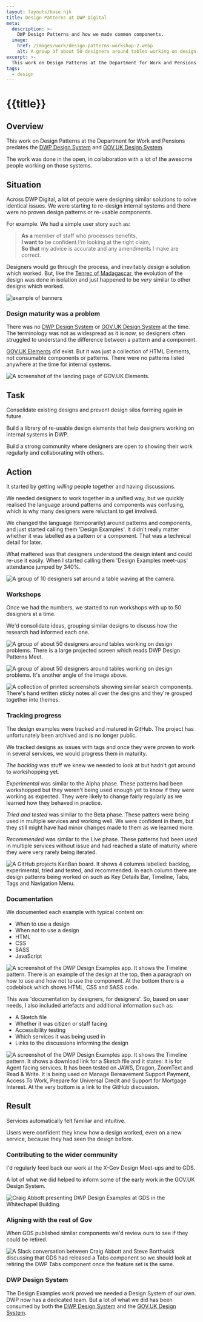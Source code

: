 ```yaml
---
layout: layouts/base.njk
title: Design Patterns at DWP Digital
meta:
  description: >-
    DWP Design Patterns and how we made common components.
  image:
    href: /images/work/design-patterns-workshop-2.webp
    alt: A group of about 50 designers around tables working on design problems. There is a large projected screen which reads DWP Design Patterns Meet.
excerpt: >-
  This work on Design Patterns at the Department for Work and Pensions predates the [GOV.UK Design System](https://design-system.service.gov.uk/), but showcases some of the work that was done which built some of those foundations.
tags:
  - design
---
```


# {{title}}

## Overview

This work on Design Patterns at the Department for Work and Pensions predates the [DWP Design System](https://design-system.dwp.gov.uk) and [GOV.UK Design System](https://design-system.service.gov.uk).

The work was done in the open, in collaboration with a lot of the awesome people working on those systems.

## Situation

Across DWP Digital, a lot of people were designing similar solutions to solve identical issues. We were starting to re-design internal systems and there were no proven design patterns or re-usable components.

For example. We had a simple user story such as:
> **As a** member of staff who processes benefits,    
> **I want to** be confident I'm looking at the right claim,   
> **So that** my advice is accurate and any amendments I make are correct.

Designers would go through the process, and inevitably design a solution which worked. But, like the [Tenrec of Madagascar](https://blog.rsb.org.uk/species-of-the-week-tenrecs), the evolution of the design was done in isolation and just happened to be *very* similar to other designs which worked.

![example of banners](/images/work/design-patterns-key-details.webp)

### Design maturity was a problem

There was no [DWP Design System](https://design-system.dwp.gov.uk) or [GOV.UK Design System](https://design-system.service.gov.uk) at the time. The terminology was not as widespread as it is now, so designers often struggled to understand the difference between a pattern and a component.

[GOV.UK Elements](https://govuk-elements.herokuapp.com) *did* exist. But it was just a collection of HTML Elements, not consumable components or patterns. There were no patterns listed anywhere at the time for internal systems.

![A screenshot of the landing page of GOV.UK Elements.](/images/work/design-patterns-govuk-elements.webp)


## Task

Consolidate existing designs and prevent design silos forming again in future. 

Build a library of re-usable design elements that help designers working on internal systems in DWP.

Build a strong community where designers are open to showing their work regularly and collaborating with others.

## Action

It started by getting *willing* people together and having discussions. 

We needed designers to work together in a unified way, but we quickly realised the language around patterns and components was confusing, which is why many designers were reluctant to get involved.

We changed the language (temporarily) around patterns and components, and just started calling them 'Design Examples'. It didn't really matter whether it was labelled as a pattern or a component. That was a technical detail for later. 

What mattered was that designers understood the design intent and could re-use it easily. When I started calling them 'Design Examples meet-ups' attendance jumped by 340%.

![A group of 10 designers sat around a table waving at the camera.](/images/work/design-patterns-workshop-1.webp)

### Workshops

Once we had the numbers, we started to run workshops with up to 50 designers at a time.

We'd consolidate ideas, grouping similar designs to discuss how the research had informed each one.

![A group of about 50 designers around tables working on design problems. There is a large projected screen which reads DWP Design Patterns Meet.](/images/work/design-patterns-workshop-2.webp)

![A group of about 50 designers around tables working on design problems. It's another angle of the image above.](/images/work/design-patterns-workshop-3.webp)

![A collection of printed screenshots showing similar search components. There's hand written sticky notes all over the designs and they're grouped together into themes.](/images/work/design-patterns-workshop-4.webp)

### Tracking progress

The design examples were tracked and matured in GitHub. The project has unfortunately been archived and is no longer public.

We tracked designs as issues with tags and once they were proven to work in several services, we would progress them in maturity.

*The backlog* was stuff we knew we needed to look at but hadn't got around to workshopping yet. 

*Experimental* was similar to the Alpha phase. These patterns had been workshopped but they weren't being used enough yet to know if they were working as expected. They were likely to change fairly regularly as we learned how they behaved in practice.

*Tried and tested* was similar to the Beta phase. These patters were being used in multiple services and working well. We were confident in them, but they still might have had minor changes made to them as we learned more.

*Recommended* was similar to the Live phase. These patterns had been used in multiple services without issue and had reached a state of maturity where they were very rarely being iterated.

![A GitHub projects KanBan board. It shows 4 columns labelled: backlog, experimental, tried and tested, and recommended. In each column there are design patterns being worked on such as Key Details Bar, Timeline, Tabs, Tags and Navigation Menu.](/images/work/design-patterns-github.webp)

### Documentation

We documented each example with typical content on:
- When to use a design
- When not to use a design
- HTML
- CSS
- SASS
- JavaScript

![A screenshot of the DWP Design Examples app. It shows the Timeline pattern. There is an example of the design at the top, then a paragraph on how to use and how not to use the component. At the bottom there is a codeblock which shows HTML, CSS and SASS code.](/images/work/design-patterns-documentation-1.webp)

This was 'documentation by designers, for designers'. So, based on user needs, I also included artefacts and additional information such as:
- A Sketch file
- Whether it was citizen or staff facing
- Accessibility testing
- Which services it was being used in
- Links to the discussions informing the design

![A screenshot of the DWP Design Examples app. It shows the Timeline pattern. It shows a download link for a Sketch file and it states: it is for Agent facing services. It has been tested on JAWS, Dragon, ZoomText and Read & Write. It is being used on Manage Bereavement Support Payment, Access To Work, Prepare for Universal Credit and Support for Mortgage Interest. At the very bottom is a link to the GitHub discussion.](/images/work/design-patterns-documentation-2.webp)

## Result

Services automatically felt familiar and intuitive.

Users were confident they knew how a design worked, even on a new service, because they had seen the design before.

### Contributing to the wider community

I'd regularly feed back our work at the X-Gov Design Meet-ups and to GDS.

A lot of what we did helped to inform some of the early work in the GOV.UK Design System.

![Craig Abbott presenting DWP Design Examples at GDS in the Whitechapel Building.](/images/work/design-patterns-craig-at-gds.webp)

### Aligning with the rest of Gov

When GDS published similar components we'd review ours to see if they could be retired.

![A Slack conversation between Craig Abbott and Steve Borthwick discussing that GDS had released a Tabs component so we should look at retiring the DWP Tabs component once the feature set is the same.](/images/work/design-patterns-slack.webp)

### DWP Design System

The Design Examples work proved we needed a Design System of our own. DWP now has a dedicated team. But a lot of what we did has been consumed by both the [DWP Design System](https://design-system.dwp.gov.uk) and the [GOV.UK Design System](https://design-system.service.gov.uk).

